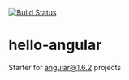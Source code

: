 [![Build Status](https://travis-ci.org/pbialek/hello-angular.svg?branch=master)](https://travis-ci.org/pbialek/hello-angular)

# hello-angular
Starter for angular@1.6.2 projects

